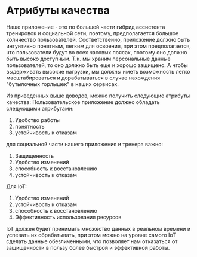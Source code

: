 # Атрибуты качества

Наше приложение - это по большей части гибрид ассистента тренировок и социальной сети, поэтому, предполагается большое
количество пользователей. Соответственно, приложение должно быть интуитивно понятным, легким для освоения, при этом
предполагается, что пользователи будут во всех часовых поясах, поэтому оно должно быть высоко доступным. Т.к. мы храним
персональные данные пользователей, то оно должно быть еще и хорошо защищено. А чтобы выдерживать высокие нагрузки, мы
должны иметь возможность легко масштабироваться и дорабатываться в случае нахождения "бутылочных горлышек" в наших
сервисах.

Из приведенных выше доводов, можно получить следующие атрибуты качества:
Пользовательское приложение должно обладать следующими атрибутами:

1. Удобство работы
2. понятность
3. устойчивость к отказам

для социальной части нашего приложения и тренера важно:

1. Защищенность
2. Удобство изменений
3. способность к восстановлению
4. устойчивость к отказам

Для IoT:

1. Удобство изменений
2. устойчивость к отказам
3. способность к восстановлению
4. Эффективность использования ресурсов

IoT должен будет принимать множество данных в реальном времени и успевать их обрабатывать, при этом можно на уровне
самого IoT сделать данные обезличенными, что позволяет нам отказаться от защищенности в пользу более быстрой и
эффективной работы.


